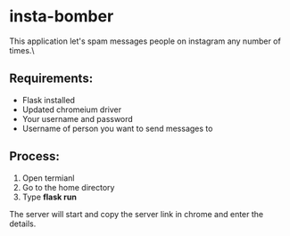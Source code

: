 # insta-bomber
This application let's spam messages people on instagram any number of times.\
## Requirements:
* Flask installed
* Updated chromeium driver
* Your username and password
* Username of person you want to send messages to

## Process:
1. Open termianl
2. Go to the home directory
3. Type **flask run**

The server will start and copy the server link in chrome and enter the details.
